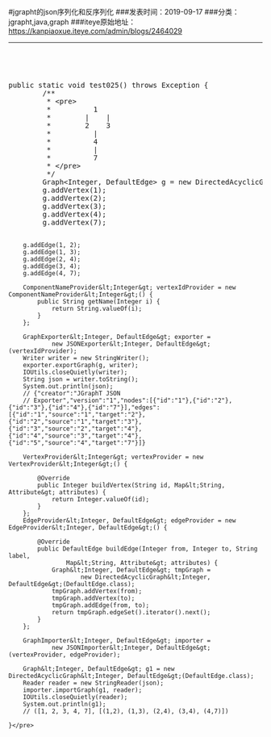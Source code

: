 #jgrapht的json序列化和反序列化
###发表时间：2019-09-17
###分类：jgrapht,java,graph
###iteye原始地址：<a href="https://kanpiaoxue.iteye.com/admin/blogs/2464029" target="_blank">https://kanpiaoxue.iteye.com/admin/blogs/2464029</a>

---

<div class="iteye-blog-content-contain" style="font-size: 14px;"> 
 <p>&nbsp;</p> 
 <p>&nbsp;</p> 
 <pre name="code" class="java">public static void test025() throws Exception {
        /**
         * &lt;pre&gt;
         *          1
         *        |    |
         *        2    3
         *          |
         *          4
         *          |
         *          7
         * &lt;/pre&gt;
         */
        Graph&lt;Integer, DefaultEdge&gt; g = new DirectedAcyclicGraph&lt;Integer, DefaultEdge&gt;(DefaultEdge.class);
        g.addVertex(1);
        g.addVertex(2);
        g.addVertex(3);
        g.addVertex(4);
        g.addVertex(7);

        g.addEdge(1, 2);
        g.addEdge(1, 3);
        g.addEdge(2, 4);
        g.addEdge(3, 4);
        g.addEdge(4, 7);

        ComponentNameProvider&lt;Integer&gt; vertexIdProvider = new ComponentNameProvider&lt;Integer&gt;() {
            public String getName(Integer i) {
                return String.valueOf(i);
            }
        };

        GraphExporter&lt;Integer, DefaultEdge&gt; exporter =
                new JSONExporter&lt;Integer, DefaultEdge&gt;(vertexIdProvider);
        Writer writer = new StringWriter();
        exporter.exportGraph(g, writer);
        IOUtils.closeQuietly(writer);
        String json = writer.toString();
        System.out.println(json);
        // {"creator":"JGraphT JSON
        // Exporter","version":"1","nodes":[{"id":"1"},{"id":"2"},{"id":"3"},{"id":"4"},{"id":"7"}],"edges":[{"id":"1","source":"1","target":"2"},{"id":"2","source":"1","target":"3"},{"id":"3","source":"2","target":"4"},{"id":"4","source":"3","target":"4"},{"id":"5","source":"4","target":"7"}]}

        VertexProvider&lt;Integer&gt; vertexProvider = new VertexProvider&lt;Integer&gt;() {

            @Override
            public Integer buildVertex(String id, Map&lt;String, Attribute&gt; attributes) {
                return Integer.valueOf(id);
            }
        };
        EdgeProvider&lt;Integer, DefaultEdge&gt; edgeProvider = new EdgeProvider&lt;Integer, DefaultEdge&gt;() {

            @Override
            public DefaultEdge buildEdge(Integer from, Integer to, String label,
                    Map&lt;String, Attribute&gt; attributes) {
                Graph&lt;Integer, DefaultEdge&gt; tmpGraph =
                        new DirectedAcyclicGraph&lt;Integer, DefaultEdge&gt;(DefaultEdge.class);
                tmpGraph.addVertex(from);
                tmpGraph.addVertex(to);
                tmpGraph.addEdge(from, to);
                return tmpGraph.edgeSet().iterator().next();
            }
        };

        GraphImporter&lt;Integer, DefaultEdge&gt; importer =
                new JSONImporter&lt;Integer, DefaultEdge&gt;(vertexProvider, edgeProvider);

        Graph&lt;Integer, DefaultEdge&gt; g1 = new DirectedAcyclicGraph&lt;Integer, DefaultEdge&gt;(DefaultEdge.class);
        Reader reader = new StringReader(json);
        importer.importGraph(g1, reader);
        IOUtils.closeQuietly(reader);
        System.out.println(g1);
        // ([1, 2, 3, 4, 7], [(1,2), (1,3), (2,4), (3,4), (4,7)])

    }</pre> 
 <p>&nbsp;</p> 
 <p>&nbsp;</p> 
</div>